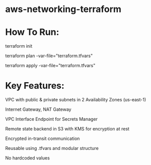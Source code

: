 # aws-networking-terraform

# How To Run:

terraform init

terraform plan -var-file="terraform.tfvars"

terraform apply -var-file="terraform.tfvars"


# Key Features:

VPC with public & private subnets in 2 Availability Zones (us-east-1)

Internet Gateway, NAT Gateway

VPC Interface Endpoint for Secrets Manager

Remote state backend in S3 with KMS for encryption at rest

Encrypted in-transit communication

Reusable using .tfvars and modular structure

No hardcoded values
